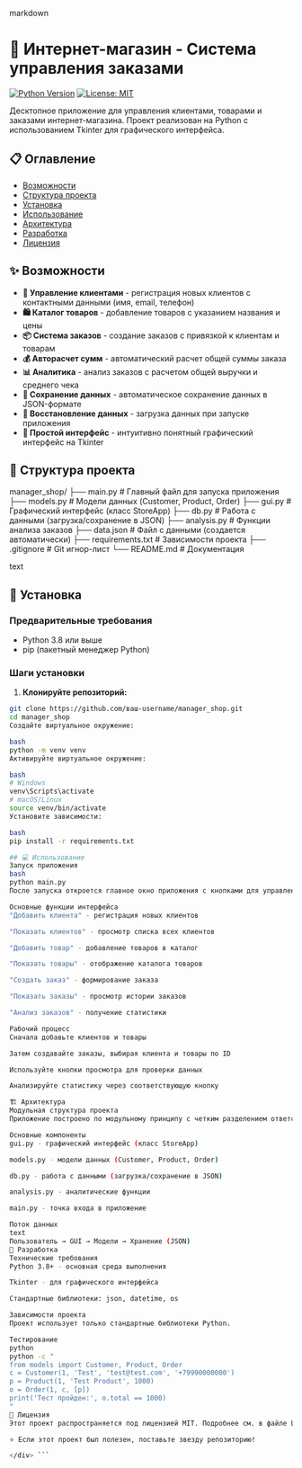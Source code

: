 markdown
# 🏪 Интернет-магазин - Система управления заказами

[![Python Version](https://img.shields.io/badge/python-3.8+-blue.svg)](https://www.python.org/downloads/)
[![License: MIT](https://img.shields.io/badge/License-MIT-yellow.svg)](https://opensource.org/licenses/MIT)

Десктопное приложение для управления клиентами, товарами и заказами интернет-магазина. Проект реализован на Python с использованием Tkinter для графического интерфейса.

## 📋 Оглавление

- [Возможности](#возможности)
- [Структура проекта](#структура-проекта)
- [Установка](#установка)
- [Использование](#использование)
- [Архитектура](#архитектура)
- [Разработка](#разработка)
- [Лицензия](#лицензия)

## ✨ Возможности

- **👥 Управление клиентами** - регистрация новых клиентов с контактными данными (имя, email, телефон)
- **🛍️ Каталог товаров** - добавление товаров с указанием названия и цены
- **📦 Система заказов** - создание заказов с привязкой к клиентам и товарам
- **💰 Авторасчет сумм** - автоматический расчет общей суммы заказа
- **📊 Аналитика** - анализ заказов с расчетом общей выручки и среднего чека
- **💾 Сохранение данных** - автоматическое сохранение данных в JSON-формате
- **🔄 Восстановление данных** - загрузка данных при запуске приложения
- **🎯 Простой интерфейс** - интуитивно понятный графический интерфейс на Tkinter

## 📁 Структура проекта
manager_shop/
├── main.py # Главный файл для запуска приложения
├── models.py # Модели данных (Customer, Product, Order)
├── gui.py # Графический интерфейс (класс StoreApp)
├── db.py # Работа с данными (загрузка/сохранение в JSON)
├── analysis.py # Функции анализа заказов
├── data.json # Файл с данными (создается автоматически)
├── requirements.txt # Зависимости проекта
├── .gitignore # Git игнор-лист
└── README.md # Документация

text

## 🚀 Установка

### Предварительные требования
- Python 3.8 или выше
- pip (пакетный менеджер Python)

### Шаги установки
1. **Клонируйте репозиторий:**
```bash
git clone https://github.com/ваш-username/manager_shop.git
cd manager_shop
Создайте виртуальное окружение:

bash
python -m venv venv
Активируйте виртуальное окружение:

bash
# Windows
venv\Scripts\activate
# macOS/Linux
source venv/bin/activate
Установите зависимости:

bash
pip install -r requirements.txt

## 💻 Использование
Запуск приложения
bash
python main.py
После запуска откроется главное окно приложения с кнопками для управления.

Основные функции интерфейса
"Добавить клиента" - регистрация новых клиентов

"Показать клиентов" - просмотр списка всех клиентов

"Добавить товар" - добавление товаров в каталог

"Показать товары" - отображение каталога товаров

"Создать заказ" - формирование заказа

"Показать заказы" - просмотр истории заказов

"Анализ заказов" - получение статистики

Рабочий процесс
Сначала добавьте клиентов и товары

Затем создавайте заказы, выбирая клиента и товары по ID

Используйте кнопки просмотра для проверки данных

Анализируйте статистику через соответствующую кнопку

🏗️ Архитектура
Модульная структура проекта
Приложение построено по модульному принципу с четким разделением ответственности.

Основные компоненты
gui.py - графический интерфейс (класс StoreApp)

models.py - модели данных (Customer, Product, Order)

db.py - работа с данными (загрузка/сохранение в JSON)

analysis.py - аналитические функции

main.py - точка входа в приложение

Поток данных
text
Пользователь → GUI → Модели → Хранение (JSON)
🔧 Разработка
Технические требования
Python 3.8+ - основная среда выполнения

Tkinter - для графического интерфейса

Стандартные библиотеки: json, datetime, os

Зависимости проекта
Проект использует только стандартные библиотеки Python.

Тестирование
python
python -c "
from models import Customer, Product, Order
c = Customer(1, 'Test', 'test@test.com', '+79990000000')
p = Product(1, 'Test Product', 1000)
o = Order(1, c, [p])
print('Тест пройден:', o.total == 1000)
"
📄 Лицензия
Этот проект распространяется под лицензией MIT. Подробнее см. в файле LICENSE.

⭐ Если этот проект был полезен, поставьте звезду репозиторию!

</div> ```
